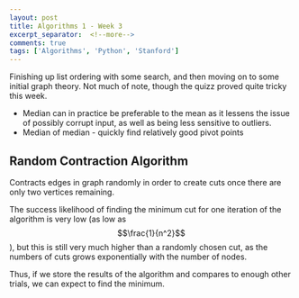 ```yaml
---
layout: post
title: Algorithms 1 - Week 3
excerpt_separator:  <!--more-->
comments: true
tags: ['Algorithms', 'Python', 'Stanford']
---
```


Finishing up list ordering with some search, and then moving on to some initial graph theory. Not much of note, though the quizz proved quite tricky this week.

<!--more-->
* Median can in practice be preferable to the mean as it lessens the issue of possibly corrupt input, as well as being less sensitive to outliers.
* Median of median - quickly find relatively good pivot points

## Random Contraction Algorithm
Contracts edges in graph randomly in order to create cuts once there are only two vertices remaining.

The success likelihood of finding the minimum cut for one iteration of the algorithm is very low (as low as $$\frac{1}{n^2}$$), but this is still very much higher than a randomly chosen cut, as the numbers of cuts grows exponentially with the number of nodes.

Thus, if we store the results of the algorithm and compares to enough other trials, we can expect to find the minimum.
